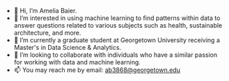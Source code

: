 - 👋 Hi, I’m Amelia Baier.
- 👀 I’m interested in using machine learning to find patterns within data to answer questions related to various subjects such as health, sustainable architecture, and more. 
- 🌱 I’m currently a graduate student at Georgetown University receiving a Master's in Data Science & Analytics. 
- 💞️ I’m looking to collaborate with individuals who have a similar passion for working with data and machine learning. 
- 📫 You may reach me by email: ab3868@georgetown.edu 

